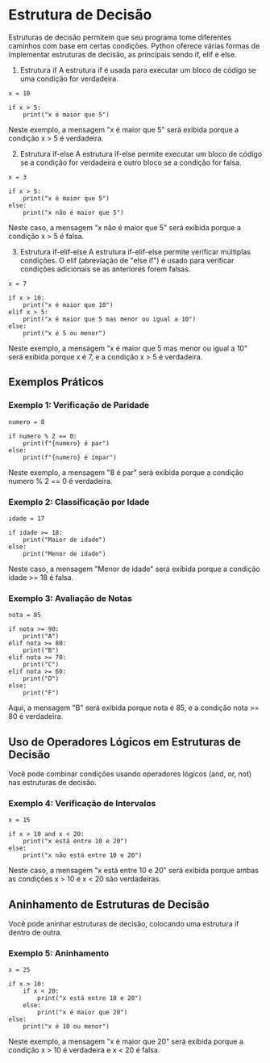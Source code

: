 # Estrutura de Decisão
Estruturas de decisão permitem que seu programa tome diferentes caminhos com base em certas condições. Python oferece várias formas de implementar estruturas de decisão, as principais sendo if, elif e else.

1. Estrutura if
A estrutura if é usada para executar um bloco de código se uma condição for verdadeira.
```
x = 10

if x > 5:
    print("x é maior que 5")
```
Neste exemplo, a mensagem "x é maior que 5" será exibida porque a condição x > 5 é verdadeira.

2. Estrutura if-else
A estrutura if-else permite executar um bloco de código se a condição for verdadeira e outro bloco se a condição for falsa.
```
x = 3

if x > 5:
    print("x é maior que 5")
else:
    print("x não é maior que 5")
```
Neste caso, a mensagem "x não é maior que 5" será exibida porque a condição x > 5 é falsa.

3. Estrutura if-elif-else
A estrutura if-elif-else permite verificar múltiplas condições. O elif (abreviação de "else if") é usado para verificar condições adicionais se as anteriores forem falsas.
```
x = 7

if x > 10:
    print("x é maior que 10")
elif x > 5:
    print("x é maior que 5 mas menor ou igual a 10")
else:
    print("x é 5 ou menor")
```
Neste exemplo, a mensagem "x é maior que 5 mas menor ou igual a 10" será exibida porque x é 7, e a condição x > 5 é verdadeira.

## Exemplos Práticos
### Exemplo 1: Verificação de Paridade
```
numero = 8

if numero % 2 == 0:
    print(f"{numero} é par")
else:
    print(f"{numero} é ímpar")
```
Neste exemplo, a mensagem "8 é par" será exibida porque a condição numero % 2 == 0 é verdadeira.

### Exemplo 2: Classificação por Idade
```
idade = 17

if idade >= 18:
    print("Maior de idade")
else:
    print("Menor de idade")
```
Neste caso, a mensagem "Menor de idade" será exibida porque a condição idade >= 18 é falsa.

### Exemplo 3: Avaliação de Notas
```
nota = 85

if nota >= 90:
    print("A")
elif nota >= 80:
    print("B")
elif nota >= 70:
    print("C")
elif nota >= 60:
    print("D")
else:
    print("F")
```
Aqui, a mensagem "B" será exibida porque nota é 85, e a condição nota >= 80 é verdadeira.

## Uso de Operadores Lógicos em Estruturas de Decisão
Você pode combinar condições usando operadores lógicos (and, or, not) nas estruturas de decisão.

### Exemplo 4: Verificação de Intervalos
```
x = 15

if x > 10 and x < 20:
    print("x está entre 10 e 20")
else:
    print("x não está entre 10 e 20")
```
Neste caso, a mensagem "x está entre 10 e 20" será exibida porque ambas as condições x > 10 e x < 20 são verdadeiras.

## Aninhamento de Estruturas de Decisão
Você pode aninhar estruturas de decisão, colocando uma estrutura if dentro de outra.

### Exemplo 5: Aninhamento
```
x = 25

if x > 10:
    if x < 20:
        print("x está entre 10 e 20")
    else:
        print("x é maior que 20")
else:
    print("x é 10 ou menor")
```
Neste exemplo, a mensagem "x é maior que 20" será exibida porque a condição x > 10 é verdadeira e x < 20 é falsa.
